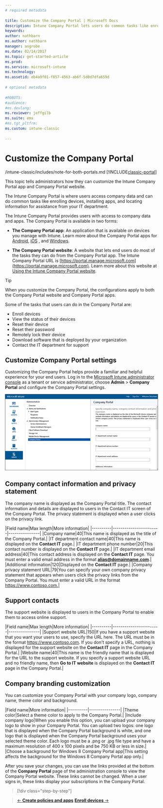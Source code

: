 ```yaml
---
# required metadata

title: Customize the Company Portal | Microsoft Docs
description: Intune Company Portal lets users do common tasks like enroll devices, install apps, and find IT department info.
keywords:
author: nathbarn
ms.author: nathbarn
manager: angrobe
ms.date: 02/14/2017
ms.topic: get-started-article
ms.prod:
ms.service: microsoft-intune
ms.technology:
ms.assetid: eb4a9f01-f857-4563-ab6f-5d0d7dfa659d

# optional metadata

#ROBOTS:
#audience:
#ms.devlang:
ms.reviewer: jeffgilb
ms.suite: ems
#ms.tgt_pltfrm:
ms.custom: intune-classic

---
```


# Customize the Company Portal
/intune-classic/includes/note-for-both-portals.md
[!INCLUDE[classic-portal](../includes/classic-portal.md)]

This topic tells administrators how they can customize the Intune Company Portal app and Company Portal website.

The Intune Company Portal is where users access company data and can do common tasks like enrolling devices, installing apps, and locating information for assistance from your IT department.

The Intune Company Portal provides users with access to company data and apps. The Company Portal is available in two forms:

-   **The Company Portal app**: An application that is available on devices you manage with Intune. Learn more about the Company Portal apps for [Android](/intune-user-help/using-your-android-device-with-intune), [iOS](/intune-user-help/using-your-iOS-or-macOS-device-with-intune)
, and [Windows](/intune-user-help/using-your-windows-device-with-intune).


- **The Company Portal website**: A website that lets end users do most of the tasks they can do from the Company Portal app. The Intune Company Portal URL is [https://portal.manage.microsoft.com](https://portal.manage.microsoft.com). Learn more about this website at [Using the Intune Company Portal website](/intune-user-help/using-the-intune-company-portal-website).

> [!TIP]
> When you customize the Company Portal, the configurations apply to both the Company Portal website and Company Portal apps.

Some of the tasks that users can do in the Company Portal are:

-   Enroll devices
-   View the status of their devices
-   Reset their device
-   Reset their password
-   Remotely lock their device
-   Download software that is deployed by your organization
-   Contact the IT department for support

## Customize Company Portal settings
Customizing the Company Portal helps provide a familiar and helpful experience for your end users. Log in to the [Microsoft Intune administrator console](https://manage.microsoft.com) as a tenant or service administrator, choose **Admin** &gt; **Company Portal** and configure the Company Portal settings.

![admin-console-admin-workspace-comp-portal-settings](./media/companyportal.png)

## Company contact information and privacy statement
The company name is displayed as the Company Portal title. The contact information and details are displayed to users in the Contact IT screen of the Company Portal. The privacy statement is displayed when a user clicks on the privacy link.

|Field name|Max length|More information|
    |----------|------------------------|----------------|
    |Company name|40|This name is displayed as the title of the Company Portal.|
    |IT department contact name|40|This name is displayed on the **Contact IT** page.|
    |IT department phone number|20|This contact number is displayed on the **Contact IT** page.|
    |IT department email address|40|This contact address is displayed on the **Contact IT** page. You must enter a valid email address in the format **alias@domainname.com**.|
    |Additional information|120|Displayed on the **Contact IT** page.|
    |Company privacy statement URL|79|You can specify your own company privacy statement that appears when users click the privacy links from the Company Portal. You must enter a valid URL in the format https://www.contoso.com.|

## Support contacts
The support website is displayed to users in the Company Portal to enable them to access online support.

|Field name|Max length|More information|
    |----------|------------------------|----------------|
    |Support website URL|150|If you have a support website that you want your users to use, specify the URL here. The URL must be in the format https://www.contoso.com. If you don't specify a URL, nothing is displayed for the support website on the **Contact IT** page in the Company Portal.|
    |Website name|40|This name is the friendly name that is displayed for the URL to the support website. If you specify a support website URL and no friendly name, then **Go to IT website** is displayed on the **Contact IT** page in the Company Portal.|

## Company branding customization
You can customize your Company Portal with your company logo, company name, theme color and background.

|Field name|More information|
    |----------|----------------|
    |Theme color|Select a theme color to apply to the Company Portal.|
    |Include company logo|When you enable this option, you can upload your company logo to show in your Company Portal. You can upload two logos: one logo that is displayed when the Company Portal background is white, and one logo that is displayed when the Company Portal background uses your selected theme color. Each logo must be a .png or .jpg file type and have a maximum resolution of 400 x 100 pixels and be 750 KB or less in size.|
    |Choose a background for Windows 8 Company Portal app|This setting affects the background for the Windows 8 Company Portal app only.|


After you save your changes, you can use the links provided at the bottom of the **Company Portal** page of the administration console to view the Company Portal website. These links cannot be changed. When a user signs in, these links display your subscriptions in the Company Portal.

>[!div class="step-by-step"]

>[&larr; **Create policies and apps**](.\start-with-a-paid-subscription-to-microsoft-intune-step-6.md)       [**Enroll devices** &rarr;](.\start-with-a-paid-subscription-to-microsoft-intune-step-8.md)  
